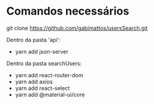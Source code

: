 # Comandos necessários

git clone https://github.com/gabimattos/usersSearch.git

Dentro da pasta 'api':
- yarn add json-server

Dentro da pasta searchUsers:
- yarn add react-router-dom
- yarn add axios
- yarn add react-select
- yarn add @material-ui/core
